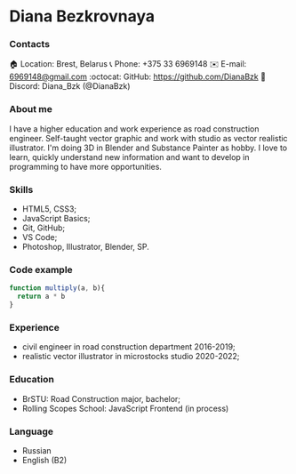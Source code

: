 # Diana Bezkrovnaya #

### Contacts ###

:house: Location: Brest, Belarus
:telephone_receiver: Phone: +375 33 6969148
:envelope: E-mail: 6969148@gmail.com
:octocat: GitHub: https://github.com/DianaBzk
:speech_balloon: Discord: Diana_Bzk (@DianaBzk)

### About me ###

I have a higher education and work experience as road construction engineer. Self-taught vector graphic and work with studio as vector realistic illustrator. I'm doing 3D in Blender and Substance Painter as hobby. I love to learn, quickly understand new information and want to develop in programming to have more opportunities.

### Skills ###

- HTML5, CSS3;
- JavaScript Basics;
- Git, GitHub;
- VS Code;
- Photoshop, Illustrator, Blender, SP.

### Code example ###

```javascript
function multiply(a, b){
  return a * b
}
```

### Experience ###

- civil engineer in road construction department 2016-2019;
- realistic vector illustrator in microstocks studio 2020-2022;

### Education ###

- BrSTU: Road Construction major, bachelor;
- Rolling Scopes School: JavaScript Frontend (in process)

### Language ###

- Russian
- English (B2)